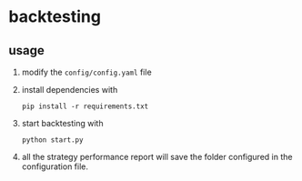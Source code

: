# backtesting

## usage

1. modify the `config/config.yaml` file

2. install dependencies with

   ```
   pip install -r requirements.txt
   ```
3. start backtesting with

   ```
   python start.py
   ```

4. all the strategy performance report will save the folder configured in the configuration file.

